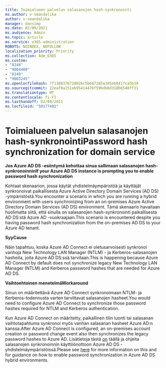 ```yaml
---
title: Toimialueen palvelun salasanojen hash-synkronointi
ms.author: v-smandalika
author: v-smandalika
manager: dansimp
ms.date: 02/09/2021
ms.audience: Admin
ms.topic: article
ms.service: o365-administration
ROBOTS: NOINDEX, NOFOLLOW
localization_priority: Priority
ms.collection: Adm_O365
ms.custom:
- "8248"
- "9004400"
- "8249"
- "9003245"
ms.openlocfilehash: 7f138837b720926c5b687285a105eb0417ca5b39
ms.sourcegitcommit: 22eaf0a151ab95414476f596db8d318b6540ff31
ms.translationtype: MT
ms.contentlocale: fi-FI
ms.lasthandoff: 02/09/2021
ms.locfileid: "50177492"
---
```

# <a name="password-hash-synchronization-for-domain-service"></a><span data-ttu-id="b3ca7-102">Toimialueen palvelun salasanojen hash-synkronointi</span><span class="sxs-lookup"><span data-stu-id="b3ca7-102">Password hash synchronization for domain service</span></span>

<span data-ttu-id="b3ca7-103">**Jos Azure AD DS -esiintymä kehottaa sinua sallimaan salasanojen hash-synkronoinnin**</span><span class="sxs-lookup"><span data-stu-id="b3ca7-103">**If your Azure AD DS instance is prompting you to enable password hash synchronization**</span></span>

<span data-ttu-id="b3ca7-104">Kohtaat skenaarion, jossa käytät yhdistelmäympäristöä ja käyttäjät synkronoivat paikallisesta Azure Active Directory Domain Services (AD DS) -ympäristöstä.</span><span class="sxs-lookup"><span data-stu-id="b3ca7-104">You encounter a scenario in which you are running a hybrid environment with users synchronizing from an on-premises Azure Active Directory Domain Services (AD DS) environment.</span></span> <span data-ttu-id="b3ca7-105">Tämä skenaario havaitaan huolimatta siitä, että sinulla on salasanojen hash-synkronointi paikallisesta AD DS:stä Azure AD -vuokraajaan.</span><span class="sxs-lookup"><span data-stu-id="b3ca7-105">This scenario is encountered despite you having password hash synchronization from the on-premises AD DS to your Azure AD tenant.</span></span>

<span data-ttu-id="b3ca7-106">**Syy**</span><span class="sxs-lookup"><span data-stu-id="b3ca7-106">**Cause**</span></span>

<span data-ttu-id="b3ca7-107">Näin tapahtuu, koska Azure AD Connect ei oletusarvoisesti synkronoi vanhoja New Technology LAN Manager (NTLM) - ja Kerberos-salasanojen hasheita, joita Azure AD DS:ssä tarvitaan.</span><span class="sxs-lookup"><span data-stu-id="b3ca7-107">This is happening because Azure AD Connect by default does not synchronize legacy New Technology LAN Manager (NTLM) and Kerberos password hashes that are needed for Azure AD DS.</span></span>

<span data-ttu-id="b3ca7-108">**Vaihtoehtoinen menetelmä**</span><span class="sxs-lookup"><span data-stu-id="b3ca7-108">**Workaround**</span></span> 

<span data-ttu-id="b3ca7-109">Sinun on määritettävä Azure AD Connect synkronoimaan NTLM- ja Kerberos-todennusta varten tarvittavat salasanojen hasheet.</span><span class="sxs-lookup"><span data-stu-id="b3ca7-109">You would need to configure Azure AD Connect to synchronize those password hashes required for NTLM and Kerberos authentication.</span></span>

<span data-ttu-id="b3ca7-110">Kun Azure AD Connect on määritetty, paikallinen tilin luonti tai salasanan vaihtotapahtuma synkronoi myös vanhan salasanan hasheet Azure AD:n kanssa.</span><span class="sxs-lookup"><span data-stu-id="b3ca7-110">After Azure AD Connect is configured, an on-premises account creation or password change event also then synchronizes the legacy password hashes to Azure AD.</span></span> <span data-ttu-id="b3ca7-111">Lisätietoja tästä [on](https://docs.microsoft.com/azure/active-directory-domain-services/tutorial-configure-password-hash-sync) täällä ja ohjeita salasanojen synkronoinnin käyttöönottoon Azure AD DS -yhdistelmäympäristöissä.</span><span class="sxs-lookup"><span data-stu-id="b3ca7-111">Please see [here](https://docs.microsoft.com/azure/active-directory-domain-services/tutorial-configure-password-hash-sync) for more information on this and for guidance on how to enable password synchronization in Azure AD DS hybrid environments.</span></span>